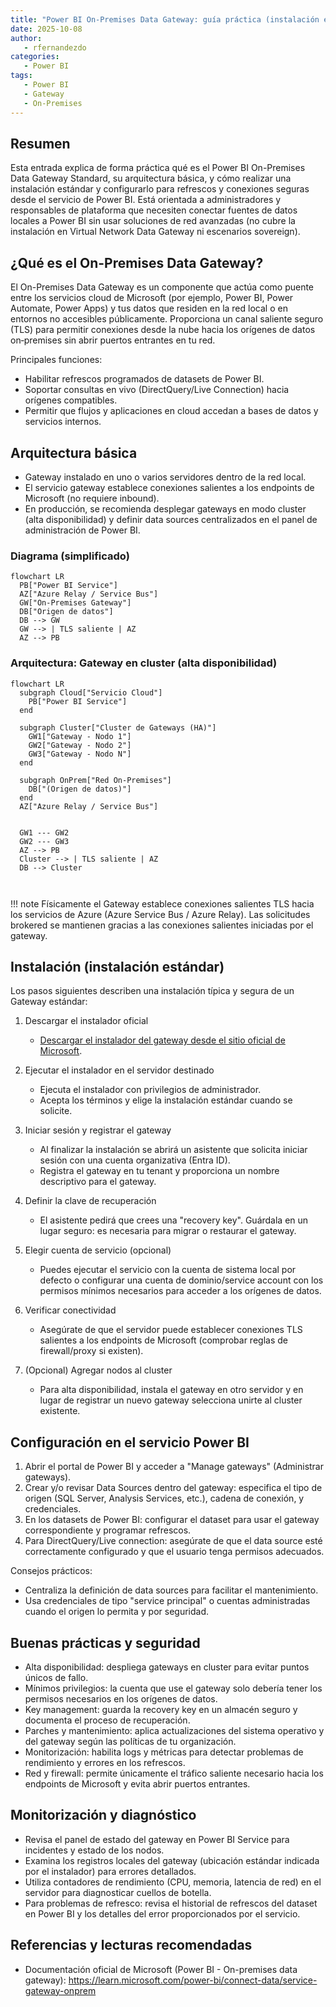 ```yaml
---
title: "Power BI On-Premises Data Gateway: guía práctica (instalación estándar)"
date: 2025-10-08
author: 
   - rfernandezdo
categories:
   - Power BI
tags: 
   - Power BI
   - Gateway
   - On-Premises
---
```


## Resumen

Esta entrada explica de forma práctica qué es el Power BI On-Premises Data Gateway Standard, su arquitectura básica, y cómo realizar una instalación estándar y configurarlo para refrescos y conexiones seguras desde el servicio de Power BI. Está orientada a administradores y responsables de plataforma que necesiten conectar fuentes de datos locales a Power BI sin usar soluciones de red avanzadas (no cubre la instalación en Virtual Network Data Gateway ni escenarios sovereign).

## ¿Qué es el On-Premises Data Gateway?

El On-Premises Data Gateway es un componente que actúa como puente entre los servicios cloud de Microsoft (por ejemplo, Power BI, Power Automate, Power Apps) y tus datos que residen en la red local o en entornos no accesibles públicamente. Proporciona un canal saliente seguro (TLS) para permitir conexiones desde la nube hacia los orígenes de datos on‑premises sin abrir puertos entrantes en tu red.

Principales funciones:
- Habilitar refrescos programados de datasets de Power BI.
- Soportar consultas en vivo (DirectQuery/Live Connection) hacia orígenes compatibles.
- Permitir que flujos y aplicaciones en cloud accedan a bases de datos y servicios internos.

## Arquitectura básica

- Gateway instalado en uno o varios servidores dentro de la red local.
- El servicio gateway establece conexiones salientes a los endpoints de Microsoft (no requiere inbound).
- En producción, se recomienda desplegar gateways en modo cluster (alta disponibilidad) y definir data sources centralizados en el panel de administración de Power BI.

### Diagrama (simplificado)

```mermaid
flowchart LR
  PB["Power BI Service"]
  AZ["Azure Relay / Service Bus"]
  GW["On-Premises Gateway"]
  DB["Origen de datos"]  
  DB --> GW
  GW --> | TLS saliente | AZ 
  AZ --> PB
```

### Arquitectura: Gateway en cluster (alta disponibilidad)

```mermaid
flowchart LR
  subgraph Cloud["Servicio Cloud"]
    PB["Power BI Service"]
  end

  subgraph Cluster["Cluster de Gateways (HA)"]
    GW1["Gateway - Nodo 1"]
    GW2["Gateway - Nodo 2"]
    GW3["Gateway - Nodo N"]
  end

  subgraph OnPrem["Red On-Premises"]
    DB["(Origen de datos)"]
  end
  AZ["Azure Relay / Service Bus"]

  
  GW1 --- GW2
  GW2 --- GW3
  AZ --> PB
  Cluster --> | TLS saliente | AZ
  DB --> Cluster
 
  
```

!!! note
    Físicamente el Gateway establece conexiones salientes TLS hacia los servicios de Azure (Azure Service Bus / Azure Relay). Las solicitudes brokered se mantienen gracias a las conexiones salientes iniciadas por el gateway.    
    

## Instalación (instalación estándar)

Los pasos siguientes describen una instalación típica y segura de un Gateway estándar:

1. Descargar el instalador oficial
   - [Descargar el instalador del gateway desde el sitio oficial de Microsoft](https://go.microsoft.com/fwlink/?LinkId=2116849&clcid=0x409).

2. Ejecutar el instalador en el servidor destinado
   - Ejecuta el instalador con privilegios de administrador.
   - Acepta los términos y elige la instalación estándar cuando se solicite.

3. Iniciar sesión y registrar el gateway
   - Al finalizar la instalación se abrirá un asistente que solicita iniciar sesión con una cuenta organizativa (Entra ID).
   - Registra el gateway en tu tenant y proporciona un nombre descriptivo para el gateway.

4. Definir la clave de recuperación
   - El asistente pedirá que crees una "recovery key". Guárdala en un lugar seguro: es necesaria para migrar o restaurar el gateway.

5. Elegir cuenta de servicio (opcional)
   - Puedes ejecutar el servicio con la cuenta de sistema local por defecto o configurar una cuenta de dominio/service account con los permisos mínimos necesarios para acceder a los orígenes de datos.

6. Verificar conectividad
   - Asegúrate de que el servidor puede establecer conexiones TLS salientes a los endpoints de Microsoft (comprobar reglas de firewall/proxy si existen).

7. (Opcional) Agregar nodos al cluster
   - Para alta disponibilidad, instala el gateway en otro servidor y en lugar de registrar un nuevo gateway selecciona unirte al cluster existente.

## Configuración en el servicio Power BI

1. Abrir el portal de Power BI y acceder a "Manage gateways" (Administrar gateways).
2. Crear y/o revisar Data Sources dentro del gateway: especifica el tipo de origen (SQL Server, Analysis Services, etc.), cadena de conexión, y credenciales.
3. En los datasets de Power BI: configurar el dataset para usar el gateway correspondiente y programar refrescos.
4. Para DirectQuery/Live connection: asegúrate de que el data source esté correctamente configurado y que el usuario tenga permisos adecuados.

Consejos prácticos:
- Centraliza la definición de data sources para facilitar el mantenimiento.
- Usa credenciales de tipo "service principal" o cuentas administradas cuando el origen lo permita y por seguridad.

## Buenas prácticas y seguridad

- Alta disponibilidad: despliega gateways en cluster para evitar puntos únicos de fallo.
- Mínimos privilegios: la cuenta que use el gateway solo debería tener los permisos necesarios en los orígenes de datos.
- Key management: guarda la recovery key en un almacén seguro y documenta el proceso de recuperación.
- Parches y mantenimiento: aplica actualizaciones del sistema operativo y del gateway según las políticas de tu organización.
- Monitorización: habilita logs y métricas para detectar problemas de rendimiento y errores en los refrescos.
- Red y firewall: permite únicamente el tráfico saliente necesario hacia los endpoints de Microsoft y evita abrir puertos entrantes.

## Monitorización y diagnóstico

- Revisa el panel de estado del gateway en Power BI Service para incidentes y estado de los nodos.
- Examina los registros locales del gateway (ubicación estándar indicada por el instalador) para errores detallados.
- Utiliza contadores de rendimiento (CPU, memoria, latencia de red) en el servidor para diagnosticar cuellos de botella.
- Para problemas de refresco: revisa el historial de refrescos del dataset en Power BI y los detalles del error proporcionados por el servicio.


## Referencias y lecturas recomendadas

- Documentación oficial de Microsoft (Power BI - On-premises data gateway): https://learn.microsoft.com/power-bi/connect-data/service-gateway-onprem

